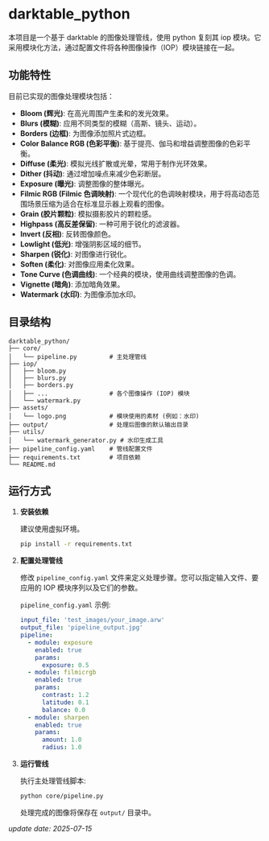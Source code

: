 # darktable_python 

本项目是一个基于 darktable 的图像处理管线，使用 python 复刻其 iop 模块。它采用模块化方法，通过配置文件将各种图像操作（IOP）模块链接在一起。

## 功能特性

目前已实现的图像处理模块包括：

-   **Bloom (辉光)**: 在高光周围产生柔和的发光效果。
-   **Blurs (模糊)**: 应用不同类型的模糊（高斯、镜头、运动）。
-   **Borders (边框)**: 为图像添加照片式边框。
-   **Color Balance RGB (色彩平衡)**: 基于提亮、伽马和增益调整图像的色彩平衡。
-   **Diffuse (柔光)**: 模拟光线扩散或光晕，常用于制作光环效果。
-   **Dither (抖动)**: 通过增加噪点来减少色彩断层。
-   **Exposure (曝光)**: 调整图像的整体曝光。
-   **Filmic RGB (Filmic 色调映射)**: 一个现代化的色调映射模块，用于将高动态范围场景压缩为适合在标准显示器上观看的图像。
-   **Grain (胶片颗粒)**: 模拟摄影胶片的颗粒感。
-   **Highpass (高反差保留)**: 一种可用于锐化的滤波器。
-   **Invert (反相)**: 反转图像颜色。
-   **Lowlight (低光)**: 增强阴影区域的细节。
-   **Sharpen (锐化)**: 对图像进行锐化。
-   **Soften (柔化)**: 对图像应用柔化效果。
-   **Tone Curve (色调曲线)**: 一个经典的模块，使用曲线调整图像的色调。
-   **Vignette (暗角)**: 添加暗角效果。
-   **Watermark (水印)**: 为图像添加水印。

## 目录结构

```
darktable_python/
├── core/
│   └── pipeline.py         # 主处理管线
├── iop/
│   ├── bloom.py
│   ├── blurs.py
│   ├── borders.py
│   ├── ...                 # 各个图像操作 (IOP) 模块
│   └── watermark.py
├── assets/
│   └── logo.png            # 模块使用的素材 (例如：水印)
├── output/                 # 处理后图像的默认输出目录
├── utils/
│   └── watermark_generator.py # 水印生成工具
├── pipeline_config.yaml    # 管线配置文件
├── requirements.txt        # 项目依赖
└── README.md
```

## 运行方式

1.  **安装依赖**

    建议使用虚拟环境。

    ```bash
    pip install -r requirements.txt
    ```

2.  **配置处理管线**

    修改 `pipeline_config.yaml` 文件来定义处理步骤。您可以指定输入文件、要应用的 IOP 模块序列以及它们的参数。

    `pipeline_config.yaml` 示例:
    ```yaml
    input_file: 'test_images/your_image.arw'
    output_file: 'pipeline_output.jpg'
    pipeline:
      - module: exposure
        enabled: true
        params:
          exposure: 0.5
      - module: filmicrgb
        enabled: true
        params:
          contrast: 1.2
          latitude: 0.1
          balance: 0.0
      - module: sharpen
        enabled: true
        params:
          amount: 1.0
          radius: 1.0
    ```

3.  **运行管线**

    执行主处理管线脚本:
    ```bash
    python core/pipeline.py
    ```
    处理完成的图像将保存在 `output/` 目录中。

_update date: 2025-07-15_
